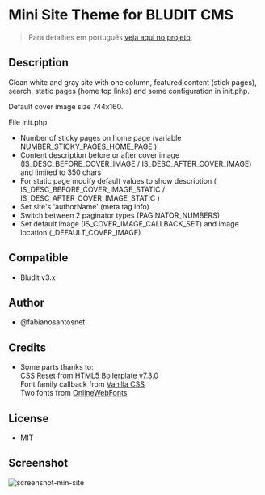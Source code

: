 # Mini Site Theme for BLUDIT CMS

> Para detalhes em português [veja aqui no projeto](https://fabianosantosnet.github.io/bluditCMS/).

## Description
Clean white and gray site with one column, featured content (stick pages), search, static pages (home top links) and some configuration in init.php.

Default cover image size 744x160.

File init.php
- Number of sticky pages on home page (variable NUMBER_STICKY_PAGES_HOME_PAGE )
- Content description before or after cover image (IS_DESC_BEFORE_COVER_IMAGE / IS_DESC_AFTER_COVER_IMAGE) and limited to 350 chars
- For static page modify default values to show description ( IS_DESC_BEFORE_COVER_IMAGE_STATIC / IS_DESC_AFTER_COVER_IMAGE_STATIC )
- Set site's 'authorName' (meta tag info)
- Switch between 2 paginator types (PAGINATOR_NUMBERS)
- Set default image (IS_COVER_IMAGE_CALLBACK_SET) and image location (_DEFAULT_COVER_IMAGE)

## Compatible 
- Bludit v3.x

## Author
- @fabianosantosnet

## Credits
- Some parts thanks to:  
   CSS Reset from [HTML5 Boilerplate v7.3.0](https://html5boilerplate.com)  
   Font family callback from [Vanilla CSS](https://github.com/bradleytaunt/vanilla-css/blob/master/vanilla.css)  
   Two fonts from [OnlineWebFonts](https://www.onlinewebfonts.com/)
   
## License
- MIT

## Screenshot
![screenshot-min-site](https://raw.githubusercontent.com/fabianosantosnet/themes-repository/master/items/mini-site/screenshot.png)
